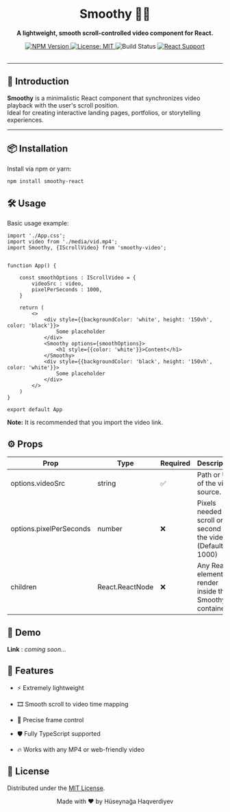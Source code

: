 <h1 align="center">Smoothy 🎥✨</h1>

<p align="center">
  <b>A lightweight, smooth scroll-controlled video component for React.</b>
</p>

<div align="center">

  <a href="https://www.npmjs.com/package/smoothy-react">
    <img src="https://img.shields.io/npm/v/smoothy-react.svg?style=flat-square" alt="NPM Version">
  </a>
  <a href="https://opensource.org/licenses/MIT">
    <img src="https://img.shields.io/badge/License-MIT-yellow.svg?style=flat-square" alt="License: MIT">
  </a>
  <img src="https://img.shields.io/badge/build-passing-brightgreen.svg?style=flat-square" alt="Build Status">
  <a href="https://react.dev/">
    <img src="https://img.shields.io/badge/React-18+-informational.svg?style=flat-square" alt="React Support">
  </a>

</div>

<br/>

---

## 🚀 Introduction

**Smoothy** is a minimalistic React component that synchronizes video playback with the user's scroll position.  
Ideal for creating interactive landing pages, portfolios, or storytelling experiences.

---

## 📦 Installation

Install via npm or yarn:

```bash
npm install smoothy-react
```

## 🛠 Usage

Basic usage example:

```tsx
import './App.css';
import video from './media/vid.mp4';
import Smoothy, {IScrollVideo} from 'smoothy-video';


function App() {

    const smoothOptions : IScrollVideo = {
        videoSrc : video,
        pixelPerSeconds : 1000,
    }

    return (
        <>
            <div style={{backgroundColor: 'white', height: '150vh', color: 'black'}}>
                Some placeholder
            </div>
            <Smoothy options={smoothOptions}>
                <h1 style={{color: 'white'}}>Content</h1>
            </Smoothy>
            <div style={{backgroundColor: 'black', height: '150vh', color: 'white'}}>
                Some placeholder
            </div>
        </>
    )
}

export default App
```
**Note:** It is recommended that you import the video link.

## ⚙️ Props

| Prop              | Type   | Required                                                            | Description                                                       |
|-------------------|--------|---------------------------------------------------------------------|-------------------------------------------------------------------|
| options.videoSrc  | string | ✅                                                                   | Path or URL of the video source.                                  |
| options.pixelPerSeconds | number | ❌ |  Pixels needed to scroll one second of the video. (Default: 1000) |
| children | React.ReactNode | ❌ | Any React elements to render inside the Smoothy container. |

## 📸 Demo

**Link** : _coming soon..._

## 🧩 Features
- ⚡ Extremely lightweight

- 🎞 Smooth scroll to video time mapping

- 🎯 Precise frame control

- 🛡️ Fully TypeScript supported

- 🔥 Works with any MP4 or web-friendly video


## 📄 License
Distributed under the [MIT License](https://opensource.org/licenses/MIT).

<p align="center"> Made with ❤️ by Hüseynağa Haqverdiyev </p>
